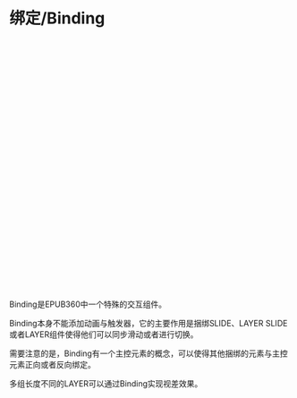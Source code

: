 # 绑定/Binding

<div id="youkuplayer" style="width:100%;height:450px;"></div>
<script type="text/javascript" src="http://player.youku.com/jsapi">
    player = new YKU.Player('youkuplayer',{
                                styleid: '0',
                                client_id: '35478c9be79d6b21',
                                vid: 'XODE3OTExMTI4',
                                autoplay: false,
                                show_related: true
                                });
</script>


Binding是EPUB360中一个特殊的交互组件。

Binding本身不能添加动画与触发器，它的主要作用是捆绑SLIDE、LAYER SLIDE或者LAYER组件使得他们可以同步滑动或者进行切换。

需要注意的是，Binding有一个主控元素的概念，可以使得其他捆绑的元素与主控元素正向或者反向绑定。

多组长度不同的LAYER可以通过Binding实现视差效果。
